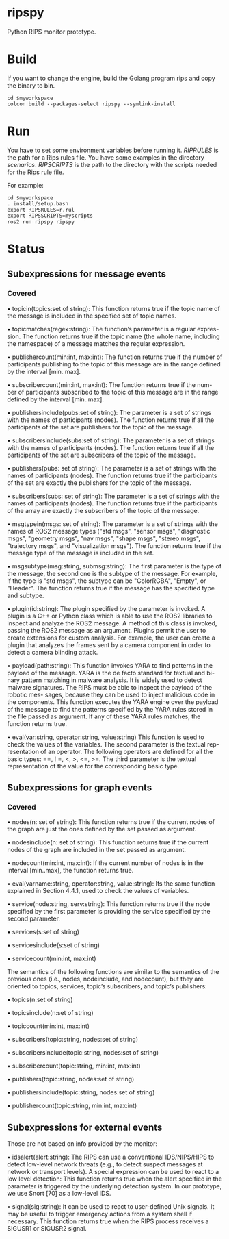 # ripspy

Python RIPS monitor prototype.

# Build

If you want to change the engine, build the Golang program
rips and copy the binary to bin.

```
cd $myworkspace
colcon build --packages-select ripspy --symlink-install
```

# Run

You have to set some environment variables before running it. *RIPRULES* is
the path for a Rips rules file. You have some examples in the directory
_scenarios_. *RIPSCRIPTS* is the path to the directory with the scripts
needed for the Rips rule file.

For example:

```
cd $myworkspace
. install/setup.bash
export RIPSRULES=r.rul
export RIPSSCRIPTS=myscripts
ros2 run ripspy ripspy
```

# Status

## Subexpressions for message events

### Covered

• topicin(topics:set of string): This function returns true if the topic name
of the message is included in the specified set of topic names.

• topicmatches(regex:string): The function’s parameter is a regular expres-
sion. The function returns true if the topic name (the whole name, including
the namespace) of a message matches the regular expression.

• publishercount(min:int, max:int): The function returns true if the number
of participants publishing to the topic of this message are in the range defined
by the interval [min..max].

• subscribercount(min:int, max:int): The function returns true if the num-
ber of participants subscribed to the topic of this message are in the range defined
by the interval [min..max].

• publishersinclude(pubs:set of string): The parameter is a set of strings
with the names of participants (nodes). The function returns true if all the
participants of the set are publishers for the topic of the message.

• subscribersinclude(subs:set of string): The parameter is a set of strings
with the names of participants (nodes). The function returns true if all the
participants of the set are subscribers of the topic of the message.

• publishers(pubs: set of string): The parameter is a set of strings with the
names of participants (nodes). The function returns true if the participants of
the set are exactly the publishers for the topic of the message.

• subscribers(subs: set of string): The parameter is a set of strings with
the names of participants (nodes). The function returns true if the participants
of the array are exactly the subscribers of the topic of the message.

• msgtypein(msgs: set of string): The parameter is a set of strings
with the names of ROS2 message types ("std msgs", "sensor msgs",
"diagnostic msgs", "geometry msgs", "nav msgs", "shape msgs",
"stereo msgs", "trajectory msgs", and "visualization msgs"). The
function returns true if the message type of the message is included in the set.

• msgsubtype(msg:string, submsg:string): The first parameter is the type of
the message, the second one is the subtype of the message. For example, if the
type is "std msgs", the subtype can be "ColorRGBA", "Empty", or "Header".
The function returns true if the message has the specified type and subtype.

• plugin(id:string): The plugin specified by the parameter is invoked. A plugin
is a C++ or Python class which is able to use the ROS2 libraries to inspect and
analyze the ROS2 message. A method of this class is invoked, passing the ROS2
message as an argument. Plugins permit the user to create extensions for custom
analysis. For example, the user can create a plugin that analyzes the frames sent
by a camera component in order to detect a camera blinding attack.

• payload(path:string): This function invokes YARA to find patterns in the
payload of the message. YARA is the de facto standard for textual and bi-
nary pattern matching in malware analysis. It is widely used to detect malware
signatures. The RIPS must be able to inspect the payload of the robotic mes-
sages, because they can be used to inject malicious code in the components. This
function executes the YARA engine over the payload of the message to find the
patterns specified by the YARA rules stored in the file passed as argument. If
any of these YARA rules matches, the function returns true.

• eval(var:string, operator:string, value:string) This function is used
to check the values of the variables. The second parameter is the textual rep-
resentation of an operator. The following operators are defined for all the basic
types: ==, ! =, <, >, <=, >=. The third parameter is the textual representation
of the value for the corresponding basic type.

## Subexpressions for graph events

### Covered

• nodes(n: set of string): This function returns true if the current nodes of
the graph are just the ones defined by the set passed as argument.

• nodesinclude(n: set of string): This function returns true if the current
nodes of the graph are included in the set passed as argument.

• nodecount(min:int, max:int): If the current number of nodes is in the interval
[min..max], the function returns true.

• eval(varname:string, operator:string, value:string): Its the same
function explained in Section 4.4.1, used to check the values of variables.

• service(node:string, serv:string): This function returns true if the node
specified by the first parameter is providing the service specified by the second
parameter.

• services(s:set of string)

• servicesinclude(s:set of string)

• servicecount(min:int, max:int)

The semantics of the following functions are similar to the semantics of the previous
ones (i.e., nodes, nodeinclude, and nodecount), but they are oriented to topics,
services, topic’s subscribers, and topic’s publishers:

• topics(n:set of string)

• topicsinclude(n:set of string)

• topiccount(min:int, max:int)

• subscribers(topic:string, nodes:set of string)

• subscribersinclude(topic:string, nodes:set of string)

• subscribercount(topic:string, min:int, max:int)

• publishers(topic:string, nodes:set of string)

• publishersinclude(topic:string, nodes:set of string)

• publishercount(topic:string, min:int, max:int)


## Subexpressions for external events

Those are not based on info provided by the monitor:

• idsalert(alert:string): The RIPS can use a conventional IDS/NIPS/HIPS
to detect low-level network threats (e.g., to detect suspect messages at network
or transport levels). A special expression can be used to react to a low level
detection: This function returns true when the alert specified in the parameter is
triggered by the underlying detection system. In our prototype, we use Snort [70]
as a low-level IDS.

• signal(sig:string): It can be used to react to user-defined Unix signals. It
may be useful to trigger emergency actions from a system shell if necessary. This
function returns true when the RIPS process receives a SIGUSR1 or SIGUSR2
signal.
